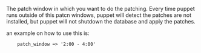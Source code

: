 The patch window in which you want to do the patching. Every time puppet runs outside of this patcn windows, puppet will detect the patches are not installed, but puppet will not shutdown the database and apply the patches.

an example on how to use this is:

        patch_window => '2:00 - 4:00'
